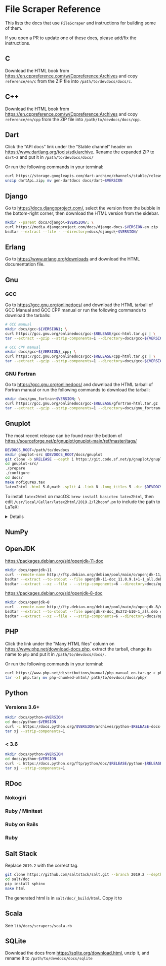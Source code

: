 # File Scraper Reference

This lists the docs that use `FileScraper` and instructions for building some of them.

If you open a PR to update one of these docs, please add/fix the instructions.

## C

Download the HTML book from https://en.cppreference.com/w/Cppreference:Archives
and copy `reference/en/c` from the ZIP file into `/path/to/devdocs/docs/c`.

## C++

Download the HTML book from https://en.cppreference.com/w/Cppreference:Archives
and copy `reference/en/cpp` from the ZIP file into `/path/to/devdocs/docs/cpp`.

## Dart

Click the “API docs” link under the “Stable channel” header on
https://www.dartlang.org/tools/sdk/archive. Rename the expanded ZIP to `dart~2`
and put it in `/path/to/devdocs/docs/`

Or run the following commands in your terminal:

```sh
curl https://storage.googleapis.com/dart-archive/channels/stable/release/$RELEASE/api-docs/dartdocs-gen-api-zip > dartApi.zip; \
unzip dartApi.zip; mv gen-dartdocs docs/dart~$VERSION
```
## Django

Go to https://docs.djangoproject.com/, select the version from the
bubble in the bottom-right corner, then download the HTML version from the sidebar.

```sh
mkdir --parent docs/django\~$VERSION/; \
curl https://media.djangoproject.com/docs/django-docs-$VERSION-en.zip | \
bsdtar --extract --file - --directory=docs/django\~$VERSION/
```

## Erlang

Go to https://www.erlang.org/downloads and download the HTML documentation file.

## Gnu

### GCC
Go to https://gcc.gnu.org/onlinedocs/ and download the HTML tarball of GCC Manual and GCC CPP manual or run the following commands to download the tarballs:

```sh
# GCC manual
mkdir docs/gcc~${VERSION}; \
curl https://gcc.gnu.org/onlinedocs/gcc-$RELEASE/gcc-html.tar.gz | \
tar --extract --gzip --strip-components=1 --directory=docs/gcc~${VERSION}

# GCC CPP manual
mkdir docs/gcc~${VERSION}_cpp; \
curl https://gcc.gnu.org/onlinedocs/gcc-$RELEASE/cpp-html.tar.gz | \
tar --extract --gzip --strip-components=1 --directory=docs/gcc~${VERSION}_cpp
```

### GNU Fortran
Go to https://gcc.gnu.org/onlinedocs/ and download the HTML tarball of Fortran manual or run the following commands to download the tarball:

```sh
mkdir docs/gnu_fortran~$VERSION; \
curl https://gcc.gnu.org/onlinedocs/gcc-$RELEASE/gfortran-html.tar.gz | \
tar --extract --gzip --strip-components=1 --directory=docs/gnu_fortran~$VERSION
```

## Gnuplot

The most recent release can be found near the bottom of
https://sourceforge.net/p/gnuplot/gnuplot-main/ref/master/tags/

```sh
DEVDOCS_ROOT=/path/to/devdocs
mkdir gnuplot-src $DEVDOCS_ROOT/docs/gnuplot
git clone -b $RELEASE --depth 1 https://git.code.sf.net/p/gnuplot/gnuplot-main ./gnuplot-src
cd gnuplot-src/
./prepare
./configure
cd docs/
make nofigures.tex
latex2html -html 5.0,math -split 4 -link 8 -long_titles 5 -dir $DEVDOCS_ROOT/docs/gnuplot -ascii_mode -no_auto_link nofigures.tex
```

To install `latex2html` on macOS: `brew install basictex latex2html`, then edit
`/usr/local/Cellar/latex2html/2019.2/l2hconf.pm` to include the path to LaTeX:

<details>

On line 21 (approximately):

```
#  Give the paths to latex and dvips on your system:
#
$LATEX = '/Library/TeX/texbin/latex';	# LaTeX
$PDFLATEX = '/Library/TeX/texbin/pdflatex';	# pdfLaTeX
$LUALATEX = '/Library/TeX/texbin/lualatex';	# LuaLaTeX
$DVILUALATEX = '/Library/TeX/texbin/dvilualatex';	# dviLuaLaTeX
$DVIPS = '/Library/TeX/texbin/dvips';	# dvips
$DVIPNG = '';	# dvipng
$PDFTOCAIRO = '/usr/local/bin/pdf2svg';	# pdf to svg converter
$PDFCROP = '';	# pdfcrop
$GS = '/usr/local/opt/ghostscript/bin/gs';	# GhostScript
```
</details>

## NumPy

## OpenJDK

https://packages.debian.org/sid/openjdk-11-doc

```sh
mkdir docs/openjdk~11
curl --remote-name http://ftp.debian.org/debian/pool/main/o/openjdk-11/openjdk-11-doc_11.0.9.1+1-1_all.deb
bsdtar --extract --to-stdout --file openjdk-11-doc_11.0.9.1+1-1_all.deb data.tar.xz | \
bsdtar --extract --xz --file - --strip-components=6 --directory=docs/openjdk\~11/ ./usr/share/doc/openjdk-11-jre-headless/api/
```

https://packages.debian.org/sid/openjdk-8-doc

```sh
mkdir docs/openjdk~8
curl --remote-name http://ftp.debian.org/debian/pool/main/o/openjdk-8/openjdk-8-doc_8u272-b10-1_all.deb
bsdtar --extract --to-stdout --file openjdk-8-doc_8u272-b10-1_all.deb data.tar.xz | \
bsdtar --extract --xz --file - --strip-components=6 --directory=docs/openjdk\~8/ ./usr/share/doc/openjdk-8-jre-headless/api/
```

## PHP
Click the link under the "Many HTML files" column on https://www.php.net/download-docs.php, extract the tarball, change its name to `php` and put it in `/path/to/devdocs/docs/`.

Or run the following commands in your terminal:

```sh
curl https://www.php.net/distributions/manual/php_manual_en.tar.gz > php.tar; \
tar -xf php.tar; mv php-chunked-xhtml/ path/to/devdocs/docs/php/
```
## Python

### Versions 3.6+

```sh
mkdir docs/python~$VERSION
cd docs/python~$VERSION
curl -L https://docs.python.org/$VERSION/archives/python-$RELEASE-docs-html.tar.bz2 | \
tar xj --strip-components=1
```

### < 3.6

```sh
mkdir docs/python~$VERSION
cd docs/python~$VERSION
curl -L https://docs.python.org/ftp/python/doc/$RELEASE/python-$RELEASE-docs-html.tar.bz2 | \
tar xj --strip-components=1
```

## RDoc

### Nokogiri
### Ruby / Minitest
### Ruby on Rails
### Ruby

## Salt Stack

Replace `2019.2` with the correct tag.

```sh
git clone https://github.com/saltstack/salt.git --branch 2019.2 --depth 1
cd salt/doc
pip install sphinx
make html
```

The generated html is in `salt/doc/_build/html`. Copy it to

## Scala

See `lib/docs/scrapers/scala.rb`

## SQLite

Download the docs from https://sqlite.org/download.html, unzip it, and rename
it to `/path/to/devdocs/docs/sqlite`
